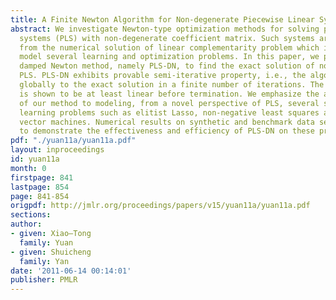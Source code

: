```yaml
---
title: A Finite Newton Algorithm for Non-degenerate Piecewise Linear Systems
abstract: We investigate Newton-type optimization methods for solving piecewise linear
  systems (PLS) with non-degenerate coefficient matrix. Such systems arise, for example,
  from the numerical solution of linear complementarity problem which is useful to
  model several learning and optimization problems. In this paper, we propose an effective
  damped Newton method, namely PLS-DN, to find the exact solution of non-degenerate
  PLS. PLS-DN exhibits provable semi-iterative property, i.e., the algorithm converges
  globally to the exact solution in a finite number of iterations. The rate of convergence
  is shown to be at least linear before termination. We emphasize the applications
  of our method to modeling, from a novel perspective of PLS, several statistical
  learning problems such as elitist Lasso, non-negative least squares and support
  vector machines. Numerical results on synthetic and benchmark data sets are presented
  to demonstrate the effectiveness and efficiency of PLS-DN on these problems. [pdf]
pdf: "./yuan11a/yuan11a.pdf"
layout: inproceedings
id: yuan11a
month: 0
firstpage: 841
lastpage: 854
page: 841-854
origpdf: http://jmlr.org/proceedings/papers/v15/yuan11a/yuan11a.pdf
sections: 
author:
- given: Xiao–Tong
  family: Yuan
- given: Shuicheng
  family: Yan
date: '2011-06-14 00:14:01'
publisher: PMLR
---
```

